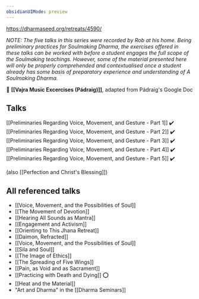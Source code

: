```yaml
---
obsidianUIMode: preview
---
```

https://dharmaseed.org/retreats/4590/

_NOTE: The five talks in this series were recorded by Rob at his home. Being preliminary practices for Soulmaking Dharma, the exercises offered in these talks can be worked with before a student engages the full scope of the Soulmaking teachings. However, some of the material presented here will only be properly comprehended and contextualised once a student already has some basis of preparatory experience and understanding of A Soulmaking Dharma._
<br/>

🙏 **[[Vajra Music Excercises (Pádraig)]]**, adapted from Pádraig's Google Doc
<br/>

## Talks
[[Preliminaries Regarding Voice, Movement, and Gesture - Part 1]] ✔️
[[Preliminaries Regarding Voice, Movement, and Gesture - Part 2]] ✔️
[[Preliminaries Regarding Voice, Movement, and Gesture - Part 3]] ✔️
[[Preliminaries Regarding Voice, Movement, and Gesture - Part 4]] ✔️
[[Preliminaries Regarding Voice, Movement, and Gesture - Part 5]] ✔️

(also [[Perfection and Christ's Blessing]])

## All referenced talks
- [[Voice, Movement, and the Possibilities of Soul]]
- [[The Movement of Devotion]]
- [[Hearing All Sounds as Mantra]]
- [[Engagement and Activism]]
- [[Orienting to This Jhana Retreat]]
- [[Daimon, Refracted]]
- [[Voice, Movement, and the Possibilities of Soul]]
- [[Sila and Soul]]
- [[The Image of Ethics]]
- [[The Spreading of Five Wings]]
- [[Pain, as Void and as Sacrament]]
- [[Practicing with Death and Dying]] ⭕
- [[Heat and the Material]]
- "Art and Dharma" in the [[Dharma Seminars]]
